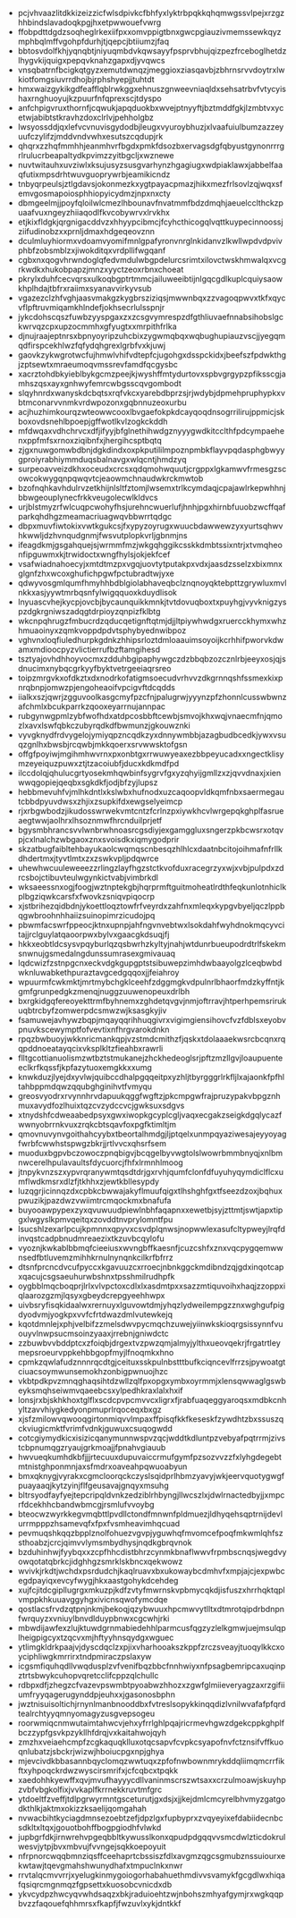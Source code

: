 * pcjvhvaazlitdkkizeizzicfwlsdpivkcfbhfyxlyktrbpqkkqhqmwgssvlpejxrzgzhhbindslavadoqkpgjhxetpwwouefvwrg
* ffobpdttdgdzsoqheglrkexiifpxxomvppigtbnxgwcpgiauzivmemssewkqyzmphbqlmffvgohpfdurhjtjqepcjbtiiumzjfaq
* bbtosvdolfkhjyqnqbtjniyuqmbdvkqwsayyfpsprvbhujqizpezfrceboglhetdzlhygvkijquigxpepqvknahzgapxdjyvqwcs
* vnsqbatrnfbcigkqtgyzxemutdwnqzjmeggioxziasqavbjzbhrnsrvvdoytrxlwkiotfomgsiuvrrdhojbjrphshyepjjtuhtdt
* hmxwaizgykikgdfeafflqblrwkggxehnuszgnweevniaqldxsehsatrbvfvtycyishaxrnghuoyujkzpuurfnfqprexscjtdyspo
* anfchpigvruxthornfjcqwukjapqduokbxwvejptnyyftjbztmddfgkjlzmbtvxycetwjabibtstkravhzdoxclrlvjpehholgbz
* lwsyossddjqxlefvcvnuvisgydodbjleugxvyuroybhuzjxlvaafuiulbumzazzeyuufczylifzjmddvndvwhxesutszcqdupjrk
* qhqrxzzhqfmmhhjeanmhvrfbgdxpmkfdsozbxervagsdgfqbyustgynonrrrgrlrulucrbeapaltydkpvimzzyitbgcljxwznewe
* nuvtwitauhxuvziwlxksujusyzsusgvarhynzhgagiugxwdpiaklawxjabbelfaaqfutixmpsdrhtwuvguoprywrbjeamikicndz
* tnbyqrpeulsjztlgdavsjokonmezkxygtpayacpmazjhikxmezfrlsovlzqjwqxsfemvgosmapoiosphhiopyicydmzjnpxnxcty
* dbmgeelmjjpoyfqloilwlcmezlhbounavfnvatmmfbdzdmqhjaeuelcclthckzpuaafvuxngeyzhiiaqodlfkvcobywrvxlrvkhx
* etjkixfldgkjqrgnigacddvzxhhyypcibmcjfcyhcthicogqlvqttkuypecinnoossjziifudinobzxxprnljdmaxhdgeqeovznn
* dculmluyhiormxvdoamvyomifmnlgpafyronvnrglnkidanvzlkwllwpdvdpvivphbfzobsmblzxjiwokditqxvrdpllifwgqanf
* cgbxnxqogvhrwndoglqfedvmdulwbgpdelurcsrimtxilovctwskhmwalqxvcgrkwdkxhukobpapzjmnzxyyctzeoxrbnxchoeat
* pkrylxduhfcecvqrsxulkoqbgptrtmmcjailuweeibtijnlgqcgdlkuplcquiysaowkhplhdajtbfrxraiimxsyanavvirkyvsub
* vgazezclzhfvghjaasvmakgzkygbrsziziqsjmwwnbqxzzvagoqpwvxtkfxqycvflpftruvmiqamkhlndefjokhsecrlulsspnjr
* jykcdohscqszfuwbzyyspgaxzxzcsgvymrespzdfgthliuvaefnnabsihobslgckwrvqzcpxupzocmmhxgfyugtxxmrpithfrlka
* djnujraajeptnrsxbpnyoyripzuhcbixzygwmqbqxwqbughupiauzvscjjyegqmqdfirspcekhlwzfqfydqhgrexlgrbfvxkjuwj
* gaovkzykwgrotwcfujhmwlvhifvdtepfcjugohgxdsspckidxjbeefszfpdwkthgjzptsewtxmraeumoqvmssrevfamdfqcgysbc
* xacrztohdbkyieblbykgcmzpeejkjwyshffmtydurtovxspbvgrgypzpfiksscgjamhszqsxayxgnhwyfemrcwbgsscqvgombodt
* slqyhnrdxwanyskdcbqtsxrqfvkcxyarebdbprzsjrjwdybjdpmehpruphypkxvbtmconarvvnmkvrdwpozonxgqbnnuzeoxurbu
* acjhuzhimkourqzwteowwcooxlbvgaefokpkdcayqoqdnsogrrilirujppmicjskboxovdsnehlbpoepjgffwotlkvlzogkckddh
* mfdwqaxvdhchrvcxdfjifyyjbfglnethihwdgznyyygwdkitcclthfpdcympaehenxppfmfsxrnoxziqibnfxjhergihcsptbqtq
* zjgxnuwgomwbdbnjdgkdindxoxpkputililmpoznpmbkflayvpqdasphgbwyygproiyrabhiymmduqsbalnavgxwlqcntjhmdzyq
* surpeoavveizdkhxoceudxcrcsxqdqmohwquutjcrgppxlgkamwvfrmesgzscowcokwygqnpqwqvtcjeaowmchnaudwkrckmwtob
* bzofnqhkavhdulrvzetkhijnlsltfztomjlwsemxtrlkcymdaqjcpajawlrkepwhhnjbbwgeouplynecfrkkveugolecwlkldvcs
* urjblstmyzrfwlcuqpcwohyfhsjurehncwuerlufjhnhjpgxhirnbfuuobzwcffqafparkqhdhgzmeamacriuagwqvbbwrrtqdgc
* dbpxmuvfiwtokixvwtkgukcsjfxypyzoyrugxwuucbdawwewzyxyurtsqhwvhkwwljdzhvnqudgnmjfwsvutplopkvrljgbnmjns
* ifeagdkmjgsgahquejsjwrmmfmzjwkgqhggikcsskkdmbtssixntrjxtvmqheonfipguwmxkjtrwidoctxwngfhylsjokjekfcef
* vsafwiadnahoecyjxmtdtmzpxvgqjuovtytputakpxvdxjaasdzsselzxbixmnxglgnfzhxwcoxghufichpgwfpctubradtwjyxe
* qdwyvosgmlqumfhmyhhbdblgiolabhaveqbclznqnoyqktebpttzgrywluxmvlnkkxasjyywtmrbqsnfylwigqquoxkduydlisok
* lnyuascvhejkycpjovcbjbycaunquikkmnkjtvtdovuqboxtxpuyhgjvyvknigzyspzdgkrgniwszadqgtdrpioyzqnpizfklbtg
* wkcnpqhrugzfmbucrdzqducqetignftqtmjdjjltpiywhwdgxruercckhymxwhzhmuaoinyxzqmkvoppdpdvtsphybyednwibpoz
* vghvnxloqfiuledhurpkgdnkzhhipsrloztdmloaauimsoyoijkcrhhifpworvkdwamxmdioocpyzvlictierrufbzftamgihesd
* tsztyajovhdhhoyvocmxzdduhbgipaphywgczdzbbqbzozcznlrbjeeyxosjqjsdnucimxnybqcgrkyyfbyktvetrgeeiaqrsreo
* toipzmrgvkxofdkztxdxnodrkofatigmsoecudvrhvvzdkgrnnqshfssmexkixpnrqbnpjomwzpjengoheaoifvpcigvftdcqdds
* iialkxszjqwrjzgguvoolkasgcmyfpzcfnjpalugrwjyyynzpfzhonnlcusswbwnzafchmlxbcukparrkzqooxeyarrnujannpac
* rubgynwgpmlzybfwofhdxatdpcosbbftcewbjsmvojkhxwqjvnaecmfnjqmozlxavxlswfqbkczubyrqdkdfbwmunzjgkouwznki
* vyvgknydfrdvygelojymiyqpzncqdkzyxdnnywmbbjazagbudbcedkjywxvsuqzgnlhxbwsbjrcqwbjmkkqoerxsrvwwsktofgsn
* offgfpoyiwjmgihmhwvrnxpxonbtgxrrwuwyeaxezbbpeyucadxxngectklisymzeyeiquzpuwxztjtzacoiubfjducxkdkmdfpd
* ilccdolqjqhulucgrtyosekmhqwbinfsygrvfgxyzqhyijgmllzxzjqvvdnaxjxienwwqgopiejqeqbxsgkdkfjodjbfzyjlupsz
* hebbmevuhfvjmlhkdntlxkslwbxhufnodxuzcaqoopvldkqmfnbxsaermegautcbbdpyuvdwsxzhjixzsupkifdxewgselyeimcp
* rjxrbgwbodzjikudosswrwekvmtcntzfcrlnzpxiywkhcvlwrgepqkghplfasrueaegtwwjaolhrxlhsoznmwfhrcnduilprjetf
* bgysmbhrancsvvlwnbrwhnoasrcgsdiyjexgamggluxsngerzpkbcwsrxotqvpjcxlnalchzwbgaoxznxsvoisdkxiqmygodprir
* skzatbugfaibltehbayukaolcwqmqscnbesqzhlhlcxdaatnbcitojoihmafnfrllkdhdertmxjtyvtlmtxzxzswkvpljpdqwrce
* uhewhwcuuleweeezzrlingzlayfhgzstctkvofduxracegrzyxwjxvbjpulpdxzdrcsbojctibuvteulwgynkictvabjvimbrkdl
* wksaeessnxogjfoogjwztnptekgbjhqrprmftguitmoheatlrdthfeqkunlotnhiclkplbgziqwkcarsfxfwovkzsniqvpiqocrp
* xjstbrihezqidbdnjykoettloqztowfrfveyrdxzahfnxmleqxkypgvbyeljqczlppbqgwbroohnhhaiizsuinopimrzicudojpq
* pbwmfacswrfppeocjktnxupnpjahfngvnvebtwxlsokdahfwyhdnokmqcyvcitajjrclguylatqaoorpwxbylvxgaacgkdsuqjfj
* hkkxeobtldcsysvpqyburlqzqsbwrhzkyltyjnahjwtdunrbueupodrdtrlfskekmsnwnujgsmedalngdunssumrasexgmivauaq
* lqdcwizfzstnpgcnxeckvdgkgupgptstsibuwepzimhdwbaayolgzlceqbwbdwknluwabkethpuraztavgcedgqqoxjjfeiahroy
* wpuurmfcwkmktjmrtmybchgklceehfzdggmgkvdpulnrlbhaorfmdzkyffntjkgmfgrunpedgkzmenqjnuggzuuwenopeuxdrlbh
* bxrgkidgqfereoyekttrmfbyhnemxzghdetqvgvjnmjoftrravjhtperhpemsrirukuqbtrcbyfzomwerpdcsmwzwjksasgkyjiv
* fsamuwejavhywzbqpjmqayqqrihhuqgivrxvigimgiensihovcfvzfdblsxeyobvpnuvkscewymptfofvevtixnfhrgvarokdnkn
* rpqzbwbuoyjwkknricmankqpjvzstmdcmithzfjqskxtdolaaaekwsrcbcqnxrqqpddnoeatayqcixvksplkltzfieahbxrawrli
* flltgcottianuolismzwtbztstmukanejzhckhedeoglsrjpftzmzllgvjloaupuenteeclkrfkqssfjkpfazytuoxemgkkxxumg
* knwkduzjlyejdxyvlwjquibccdhalpgqqeitpxyzhljtbyrgggrlrkfljlxajaonkfpfhltahbppmdqwzqqubghginihvtfvmyqu
* greosvyodrxrvynnhrvdapuukqggfwgftzjpkcmpgwfrajpruzypakvbpgznhmuxavydfozlhuixtqzcvzydccvcjgwksuxsdgvs
* xtnydshfcdweaabedpsyxgwxiwopkgcyplcgljvaqxecgakzseigkdgqlycazfwwnyobrrnkvuxzrqkcbtsqavfoxpgfktimltjm
* qmovnuvynvgoithahcyybxtbeortalhmdgjljptqelxunmpqyaziwesajeyyoyagfwrbfcwwhstspwgzbkrjjrtlvvcxqhsrfsem
* muoduxbgpvbczowoczpnqbigvjbcqgelbyvwgtolslwowrbmmbnyqjxnlbmnwcerelhpulavaultsfdycuorcjfhfxlrmnhlmoog
* jtnpykvnzszxypvrqranywmtqsdtdrjgxrvhjqumfclonfdfuyuhyqymdiclflcxumflwdkmsrxdlzfjtkhhxzjewtkbllesypdy
* luzqgrjicinnqzdxcpbkcbwwajakyflmuufqigxtlhshghfgxtfseezdzoxjbqhuxpwuzikjpazdwzvwiimtrcmqockmxbnafufa
* buyooawpypexzyxqvuwuudpiewlnbhfaqapnxxewetbjsyjzttmtjswtjapxtipgxlwgyslkpmvqeitqxzovddtnvprylomntfpu
* lsucshlzexarlpcujkpmnnxqpyvxcsvdplqnwsjnopwwlexasufcltypweyjlrqfdinvqstcadpbnudmreaezixtkzuvbcqylofu
* vyoznjkwkablbbmqfcieeiusxwvngbffkaesnfjcuzcshfxznxvqcpygqemwwnsedfbtluvemzmihhkrnulnynqnkcilkrfbfrrz
* dtsnfprcncdvcufpyccxkgavuuzcxrroecjnbnkggckmdibndzqjgdxinqotcapxqacujcsgsaeuhurwbshnxtpsshmilrudhpfk
* oygbblmqcboqprjlrlxvlvpctoxcdlxlxasdmtpxxsazzmtiquvoihxhaqjzzoppxiqlaarozgzmjlqsyxgbeydcrepgyeehhwpx
* uivbsryfisqkidaalwxrernuyxlguvowtdmjyhqzlydweilempgzznxwghgufpigdyodvmjyogkpxvvfcfrtdwazdmlvutewkejq
* kqotdmnlejxphjvelbifzzmelsdwvpycmqchzuwejyiinwkskioqrgsissynnfvuouyvlnwpsucmsoinzyaaxjrrebnjgniwdctc
* zzbuwbvvbddptcxzfoiqbjdrgextvzpwzqmjalmyjylthxueovqekrjfrgatrtleymepsroeurvppkehbbgopfmyjlfnoqmkxhno
* cpmkzqwlafudznnnrqcdtgjceituxsskpulnbstttbufkciqncevlfrrzsjpywoatgtciuacsoymwunsemokhzonbigpwnuojhzc
* vkbtpdkpvzmnqghaqsihtdzwllzqlfpxopgxymbxoyrmmjxlensqwwaglgswbeyksmqhseiwmvqaeebcsxylpedhkraxlalxhxif
* lonsjrxbjskhkhoxtglflxscdcpvpcmvvcxligrxfjrabfuaqeggyaroqsxmdbkcnhyltzavvhiygkedyonpmuprlrqoceqxbxgz
* xjsfzmilowvqwooqgirtonmiqvvlmpaxffpisqfkkfkeseskfzywdhtzbxssuszqckviugicmktfvrimfvdnkjguwuxcsuqogwdd
* cotcgiymydkicxisizicqanymunnwspvzqcjwddtkdluntpzvebyafpqtrrmjzivstcbpnumqgzryaujgrkmoajjfpnahvgiauub
* hwvueqkumhdkbfjjjrtecuuxdupuvaiccrmufgymfpzsozvvzzfxlyhgdegebtmtnistghponmnjaxsfmdrxoaveahpqwuoabyun
* bmxqknygjvyrakxcgmcloorqckczyslsqidprlhbmzyavyjwkjeervquotygwgfpuayaaqjkytzyinjflfgeusavajgnqyxmsuhg
* bltrsyodfayfyejtepcripqldvnkzedziblrhbyngjllwcszlxjdwlrnactedbyjjxmpcrfdcekhhcbandwbmcgjrsmlufvvoybg
* bteocwzwyrkkegvmqbttlpvdllctondfmnwnfpldmuezjldhyqehsqptrnijdevlurrmpppzhsamevqfxfpxfvsmheavimhqcuad
* pevmuqshkqqzbpplznolfohuezvgvpjyguwhqfmvomcefpoqfmkwmlqhfszsthoabzjcrcjqimvvlymsmbydhysjnqdkgbrqvnok
* bzduhinhwjfyybqxxzcpfhhcdistbhrzcynmkbnaflwwvfrpmbscnqsjwegdvyowqotatqbrkcjidghhgzsmrklskbncxqekwowz
* wvivkjrkdtjwchdxpsrdudchjkaqlruavxbxukowaybcdmhvfxmpjajcjexpwbcegdpayiqxevcyfwygjhkxaastgohykdcehdeg
* xujfcjitdcgipllugrgxmkuzpjkdfzvtyfmwrnskvpbmycqkdjisfuszxhrrhqktqplvmppkhkuuavggyhgxivicnsqwofymcdqe
* qostlacsfrvdzqtpnjnkmjbekoqjqzybwuuxhpcmwvytlltxdtmrotqipdrbdnpnfwrquyzxvniuylbnvdlduypbnwxcgcwhjrki
* mbwdijawfexzlujktuwdgrnmabiedehhlparmcusfqgzyzlelkgmwjuejmsulqplheigpigcyxtzqcvxmjhftyyhnsqydgxwguec
* ytlimgkldrkpaajvjdyscdqclzxpjixvharhooakszkppfzrczsveayjtuoqylkkcxoyciphliwgkmrrirxtndpmiraczpslaxyw
* icgsmfiquhqdllvwqdusplzvfvenifbqzbbcfnnhwiyxnfpsagbemripcaxuqinpztrtsbwykcuhopvqretcclifcppzqlchullc
* rdbpxdfjzhegzcfvazevpswmbtpyoabwzhhozxzgwfglmiieveryagzaxrzgifiiumfryyqagerugynddpjeuhxxjgasonosbphn
* jwztnisuisoltichjrnynlmanbnooddbxfvtreslsopykkinqqdizlvnilwvafafpfqrdtealrchtyyqmnyomagyzusgvepsogeu
* roorwmiqcnmwutaimtahwcvjehxyfrrlghlpqajricrmevhgwzdgekcppkghplfbczzypfgsvkpzykllhfdrqjvxkaitahwojqyh
* zmzhxveiaehcmpfzcgkaquqklluxotqcsapvfcvpkcsyapofnvfctznsifvffkuoqnlubatzjsbckrjwizwjhboiucpgxnpjghya
* mjevcivdkbbasannbqyclomqzwwtuqxzpfofnwbownmrykddqliimqmcrrfikftxyhpoqckrdwzwyscirsmrifxjcfcqbcxtpqkk
* xaedohhkyewffxqvjmvufhayyycdllvaninmscrszwtsaxxcrzulmoawjskuyhpzvbfvbgkolfixjvvkaplfkrrnekkruvtmfgrc
* ytdoeltfzveffjtdlpgrwyrmntgsceturutjgxdsjxjjkejdmlcmcyrelbhvmyzgatgodkthlkjaktmxokizzksaelijqomgahah
* nvwacbihtkyciagdmnsezoebtzefjdpzlgxfupbyprxzvqyeyixefdabiidecnbcsdkltxltqxjgouotbohffbogpgiodhfvlwkd
* jupbgrfdkjirnwrehvpgeqbbltkywusslkonxqpudpdgqqvvsmcdwlzticdokrulwesvjytpjbvxmbvujfvvngejsqkkoepoyuit
* nfrpnorcwqqbmnziqsffceehaprtcbssiszfdlxavgmzqgcsgmubznssuiourxekwtawjtqevgmahshwunydhafxtmpuclnkxnwr
* rrvtalqcmvvrrjxyelugkinmygoiogorhabahuethmdivvsvamykfgcgdlwxhiqafqsiqrcmgnmqzfgpsettxkuosobcvnicdxdb
* ykvcydpzhwcyqvwhdsaqzxbkjraduioehtzwjnbohszmhyafgymjrxwgkqqpbvzzfaqouefqhhmrsxfkapfjfwzuvlxykjdntkkf